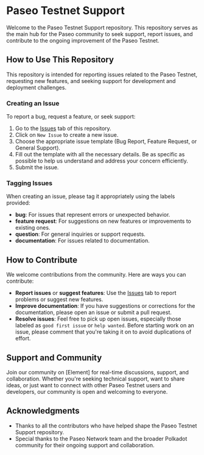 # Paseo Testnet Support

Welcome to the Paseo Testnet Support repository. This repository serves as the main hub for the Paseo community to seek support, report issues, and contribute to the ongoing improvement of the Paseo Testnet.

## How to Use This Repository

This repository is intended for reporting issues related to the Paseo Testnet, requesting new features, and seeking support for development and deployment challenges.

### Creating an Issue

To report a bug, request a feature, or seek support:

1. Go to the [Issues](https://github.com/paseo-network/support/issues) tab of this repository.
2. Click on `New Issue` to create a new issue.
3. Choose the appropriate issue template (Bug Report, Feature Request, or General Support).
4. Fill out the template with all the necessary details. Be as specific as possible to help us understand and address your concern efficiently.
5. Submit the issue.

### Tagging Issues

When creating an issue, please tag it appropriately using the labels provided:

- **bug**: For issues that represent errors or unexpected behavior.
- **feature request**: For suggestions on new features or improvements to existing ones.
- **question**: For general inquiries or support requests.
- **documentation**: For issues related to documentation.

## How to Contribute

We welcome contributions from the community. Here are ways you can contribute:

- **Report issues** or **suggest features**: Use the [Issues](https://github.com/paseo-network/support/issues) tab to report problems or suggest new features.
- **Improve documentation**: If you have suggestions or corrections for the documentation, please open an issue or submit a pull request.
- **Resolve issues**: Feel free to pick up open issues, especially those labeled as `good first issue` or `help wanted`. Before starting work on an issue, please comment that you're taking it on to avoid duplications of effort.

## Support and Community

Join our community on [Element] for real-time discussions, support, and collaboration. Whether you're seeking technical support, want to share ideas, or just want to connect with other Paseo Testnet users and developers, our community is open and welcoming to everyone.

## Acknowledgments

- Thanks to all the contributors who have helped shape the Paseo Testnet Support repository.
- Special thanks to the Paseo Network team and the broader Polkadot community for their ongoing support and collaboration.
